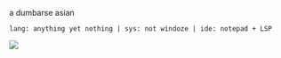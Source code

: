 a dumbarse asian

``lang: anything yet nothing | sys: not windoze | ide: notepad + LSP``

<img src='https://discord.c99.nl/widget/theme-4/448046610723766273.png'>
